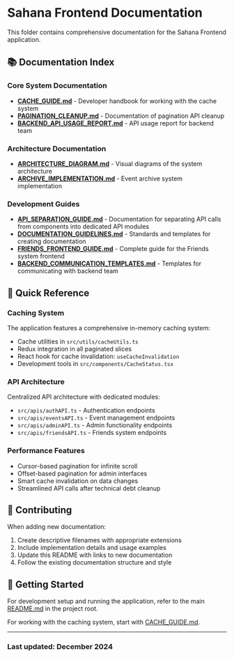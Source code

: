 # Sahana Frontend Documentation

This folder contains comprehensive documentation for the Sahana Frontend application.

## 📚 Documentation Index

### Core System Documentation

- **[CACHE_GUIDE.md](./CACHE_GUIDE.md)** - Developer handbook for working with the cache system
- **[PAGINATION_CLEANUP.md](./PAGINATION_CLEANUP.md)** - Documentation of pagination API cleanup
- **[BACKEND_API_USAGE_REPORT.md](./BACKEND_API_USAGE_REPORT.md)** - API usage report for backend team

### Architecture Documentation

- **[ARCHITECTURE_DIAGRAM.md](./ARCHITECTURE_DIAGRAM.md)** - Visual diagrams of the system architecture
- **[ARCHIVE_IMPLEMENTATION.md](./ARCHIVE_IMPLEMENTATION.md)** - Event archive system implementation

### Development Guides

- **[API_SEPARATION_GUIDE.md](./API_SEPARATION_GUIDE.md)** - Documentation for separating API calls from components into dedicated API modules
- **[DOCUMENTATION_GUIDELINES.md](./DOCUMENTATION_GUIDELINES.md)** - Standards and templates for creating documentation
- **[FRIENDS_FRONTEND_GUIDE.md](./FRIENDS_FRONTEND_GUIDE.md)** - Complete guide for the Friends system frontend
- **[BACKEND_COMMUNICATION_TEMPLATES.md](./BACKEND_COMMUNICATION_TEMPLATES.md)** - Templates for communicating with backend team

## 🔧 Quick Reference

### Caching System

The application features a comprehensive in-memory caching system:

- Cache utilities in `src/utils/cacheUtils.ts`
- Redux integration in all paginated slices
- React hook for cache invalidation: `useCacheInvalidation`
- Development tools in `src/components/CacheStatus.tsx`

### API Architecture

Centralized API architecture with dedicated modules:

- `src/apis/authAPI.ts` - Authentication endpoints
- `src/apis/eventsAPI.ts` - Event management endpoints  
- `src/apis/adminAPI.ts` - Admin functionality endpoints
- `src/apis/friendsAPI.ts` - Friends system endpoints

### Performance Features

- Cursor-based pagination for infinite scroll
- Offset-based pagination for admin interfaces
- Smart cache invalidation on data changes
- Streamlined API calls after technical debt cleanup

## 📝 Contributing

When adding new documentation:

1. Create descriptive filenames with appropriate extensions
2. Include implementation details and usage examples
3. Update this README with links to new documentation
4. Follow the existing documentation structure and style

## 🚀 Getting Started

For development setup and running the application, refer to the main [README.md](../README.md) in the project root.

For working with the caching system, start with [CACHE_GUIDE.md](./CACHE_GUIDE.md).

---

### Last updated: December 2024
